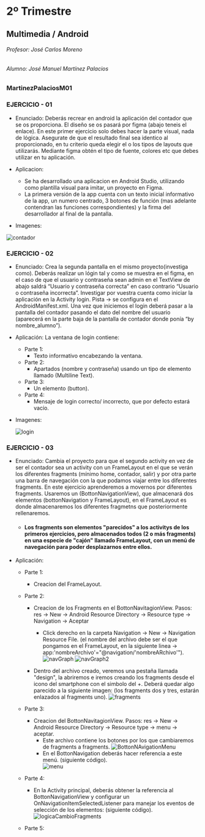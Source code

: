 # 2º Trimestre
## Multimedia / Android
###### Profesor: José Carlos Moreno
###### Alumno: José Manuel Martínez Palacios
### MartinezPalaciosM01


### EJERCICIO - 01
- Enunciado:
Deberás recrear en android la aplicación del contador que se os proporciona. El diseño se os pasará por figma (abajo teneis el enlace).
En este primer ejercicio solo debes hacer la parte visual, nada de lógica. Asegurate de que el resultado final sea identico al proporcionado,
en tu criterio queda elegir el o los tipos de layouts que utilizarás. Mediante figma obtén el tipo de fuente, colores etc que debes utilizar en tu aplicación.

- Aplicacion:
  - Se ha desarrollado una aplicacion en Android Studio, utilizando como plantilla visual para imitar, un proyecto en Figma.
  - La primera versión de la app cuenta con un texto inicial informativo de la app, un numero centrado, 3 botones de función (mas adelante contendran las funciones correspondientes) y la firma del desarrollador al final de la pantalla.

- Imagenes:

![contador](https://github.com/ChemaDvp/MartinezPalaciosM01/assets/115820368/49e8ee70-8357-4cb6-b62a-cf8875fa35a1)

### EJERCICIO - 02
- Enunciado:
Crea la segunda pantalla en el mismo proyecto(investiga como). Deberás realizar un lógin tal y como se muestra en el figma, en el caso de que el usuario y contraseña sean admin en el TextView de abajo saldrá “Usuario y contraseña correcta” en caso contrario “Usuario o contraseña incorrecta”. Investigar por vuestra cuenta como iniciar la aplicación en la Activity login. Pista → se configura en el AndroidManifest.xml. Una vez que iniciemos el login deberá pasar a la pantalla del contador pasando el dato del nombre del usuario (aparecerá en la parte baja de la pantalla de contador donde ponía “by nombre_alumno”).

- Aplicación:
La ventana de login contiene:
  - Parte 1:
    - Texto informativo encabezando la ventana.
  - Parte 2:
    - Apartados (nombre y contraseña) usando un tipo de elemento llamado (Multiline Text).
  - Parte 3:
    - Un elemento (button).
  - Parte 4:
    -  Mensaje de login correcto/ incorrecto, que por defecto estará vacío.

- Imagenes:

  ![login](https://github.com/ChemaDvp/MartinezPalaciosM01/assets/115820368/6b091f23-969b-4518-89f5-5b95e6323507)


### EJERCICIO - 03
- Enunciado:
Cambia el proyecto para que el segundo activity en vez de ser el contador sea un activity con un FrameLayout en el que se verán los diferentes fragments (mínimo home, contador, salir) y por otra parte una barra de navegación con la que podamos viajar entre los diferentes fragments.
En este ejercicio aprenderemos a movernos por diferentes fragments. Usaremos un (BottonNavigationView), que almacenará dos elementos (bottonNavigation y FrameLayout), en el FrameLayout es donde almacenaremos los diferentes fragmetns que posteriormente rellenaremos.
  - #### Los fragments son elementos "parecidos" a los activitys de los primeros ejercicios, pero almacenados todos (2 o más fragments) en una especie de "cajón" llamado FrameLayout, con un menú de navegación para poder desplazarnos entre ellos.


- Aplicación:
  - Parte 1:
    - Creacion del FrameLayout.
  - Parte 2:
    - Creacion de los Fragments en el BottonNavitagionView. Pasos: res -> New -> Android Resource Directory -> Resource type -> Navigation -> Aceptar
      - Click derecho en la carpeta Navigation -> New -> Navigation Resource File. (el nombre del archivo debe ser el que pongamos en el FrameLayout, en la siguiente linea -> app:'nombreArchivo'="@navigation/'nombreARchivo'").
        ![navGraph](https://github.com/ChemaDvp/MartinezPalaciosM01/assets/115820368/f02dc667-fd84-4bec-9c59-190fa41e9349)
        ![navGraph2](https://github.com/ChemaDvp/MartinezPalaciosM01/assets/115820368/a88a7047-2cc7-481c-9203-bd5bc3ce0034)

    - Dentro del archivo creado, veremos una pestaña llamada "design", la abriremos e iremos creando los fragments desde el icono del smartphone con el simbolo del +. Deberá quedar algo parecido a la siguiente imagen: (los fragments dos y tres, estarán enlazados al fragments uno).
       ![fragments](https://github.com/ChemaDvp/MartinezPalaciosM01/assets/115820368/d4c546c7-5209-4348-bd21-e11e997f90a0)

  - Parte 3:
    - Creacion del BottonNavitagionView. Pasos: res -> New -> Android Resource Directory -> Resource type -> menu -> aceptar.
      - Este archivo contiene los botones por los que cambiaremos de fragments a fragments.
        ![BottonNAvigationMenu](https://github.com/ChemaDvp/MartinezPalaciosM01/assets/115820368/128438ef-fcd9-4126-8f54-0262132d625a)
      - En el BottonNavigation deberás hacer referencia a este menú. (siguiente código).        
        ![menu](https://github.com/ChemaDvp/MartinezPalaciosM01/assets/115820368/e7c97c31-8b4d-49ce-87b7-7a07de1e4bab)

  - Parte 4:
    - En la Activity principal, deberás obtener la referencia al BottonNavigationView y configurar un OnNavigationItemSelectedListener para manejar los eventos de selección de los elementos: (siguiente código).
      ![logicaCambioFragments](https://github.com/ChemaDvp/MartinezPalaciosM01/assets/115820368/39f870e8-3dda-4450-8a12-5dc12a0a006b)

  - Parte 5:

















